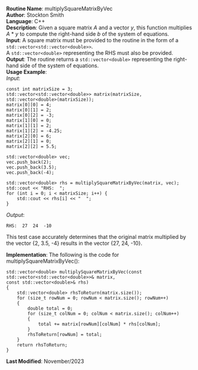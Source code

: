 **Routine Name**: multiplySquareMatrixByVec  
**Author**: Stockton Smith  
**Language**: C++  
**Description**: Given a square matrix *A* and a vector *y*, this function multiplies *A* * *y* to compute the right-hand side *b* of the system of equations.  
**Input**: A square matrix must be provided to the routine in the form of a `std::vector<std::vector<double>>`.  
A `std::vector<double>` representing the RHS must also be provided.   
**Output**: The routine returns a `std::vector<double>` representing the right-hand side of the system of equations.  
**Usage Example**:  
*Input*:  

    const int matrixSize = 3;
    std::vector<std::vector<double>> matrix(matrixSize, std::vector<double>(matrixSize));
    matrix[0][0] = 4;
    matrix[0][1] = 2;
    matrix[0][2] = -3;
    matrix[1][0] = 0;
    matrix[1][1] = 2;
    matrix[1][2] = -4.25;
    matrix[2][0] = 6;
    matrix[2][1] = 0;
    matrix[2][2] = 5.5;

    std::vector<double> vec;
    vec.push_back(2);
    vec.push_back(3.5);
    vec.push_back(-4);

    std::vector<double> rhs = multiplySquareMatrixByVec(matrix, vec);
    std::cout << "RHS:  ";
    for (int i = 0; i < matrixSize; i++) {
        std::cout << rhs[i] << "  ";
    }

*Output*:  

    RHS:  27  24  -10

This test case accurately determines that the original matrix multiplied by the vector {2, 3.5, -4} results in the vector {27, 24, -10}.  

**Implementation**: The following is the code for multiplySquareMatrixByVec():  

    std::vector<double> multiplySquareMatrixByVec(const std::vector<std::vector<double>>& matrix,
	const std::vector<double>& rhs)
    {
        std::vector<double> rhsToReturn(matrix.size());
        for (size_t rowNum = 0; rowNum < matrix.size(); rowNum++)
        {
            double total = 0;
            for (size_t colNum = 0; colNum < matrix.size(); colNum++)
            {
                total += matrix[rowNum][colNum] * rhs[colNum];
            }
            rhsToReturn[rowNum] = total;
        }
        return rhsToReturn;
    }

**Last Modified**: November/2023
